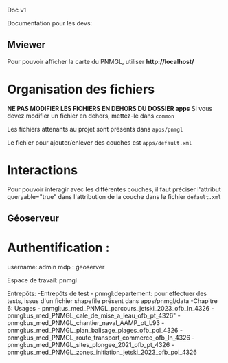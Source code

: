 Doc v1

Documentation pour les devs:

## Mviewer

Pour pouvoir afficher la carte du PNMGL, utiliser **http://localhost/**

# Organisation des fichiers

**NE PAS MODIFIER LES FICHIERS EN DEHORS DU DOSSIER apps**
Si vous devez modifier un fichier en dehors, mettez-le dans `common`

Les fichiers attenants au projet sont présents dans `apps/pnmgl`

Le fichier pour ajouter/enlever des couches est `apps/default.xml`

# Interactions 

Pour pouvoir interagir avec les différentes couches, il faut préciser l'attribut queryable="true" dans l'attribution de la couche dans le fichier `default.xml`


## Géoserveur

# Authentification :
username: admin
mdp : geoserver

Espace de travail: pnmgl

Entrepôts: 
-Entrepôts de test
    - pnmgl:departement: pour effectuer des tests, issus d'un fichier shapefile présent dans apps/pnmgl/data
-Chapitre 6: Usages
    - pnmgl:us_med_PNMGL_parcours_jetski_2023_ofb_ln_4326
    - pnmgl:us_med_PNMGL_cale_de_mise_a_leau_ofb_pt_4326"
    - pnmgl:us_med_PNMGL_chantier_naval_AAMP_pt_L93
    - pnmgl:us_med_PNMGL_plan_balisage_plages_ofb_pol_4326
    - pnmgl:us_med_PNMGL_route_transport_commerce_ofb_ln_4326
    - pnmgl:us_med_PNMGL_sites_plongee_2021_ofb_pt_4326
    - pnmgl:us_med_PNMGL_zones_initiation_jetski_2023_ofb_pol_4326

